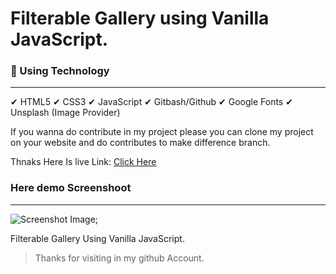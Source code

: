 # Filterable Gallery using Vanilla JavaScript.

### 📢 Using Technology
---
  ✔ HTML5
  ✔ CSS3
  ✔ JavaScript
  ✔ Gitbash/Github
  ✔ Google Fonts
  ✔ Unsplash (Image Provider)
  
  If you wanna do contribute in my project please you can clone my project on your website and do contributes to make difference branch.
  
  Thnaks Here Is live Link:  [Click Here]()
  
  ### Here demo Screenshoot 
  ---
  ![Screenshot Image]();
    
  
  
Filterable Gallery Using Vanilla JavaScript.

> Thanks for visiting in my github Account.
